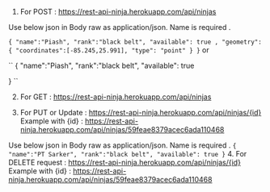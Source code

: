 1. For POST : https://rest-api-ninja.herokuapp.com/api/ninjas


Use below json in Body raw as application/json. Name is required .

``
{
 "name":"Piash",
 "rank":"black belt",
 "available": true ,
 "geometry": { "coordinates":[-85.245,25.991], "type": "point"
 }
}
``
or
<br/> 

``
{
	"name":"Piash",
	"rank":"black belt",
	"available": true

}
``

2. For GET : https://rest-api-ninja.herokuapp.com/api/ninjas

3. For PUT or Update :
https://rest-api-ninja.herokuapp.com/api/ninjas/{id}  
Example with {id} :
https://rest-api-ninja.herokuapp.com/api/ninjas/59feae8379acec6ada110468

Use below json in Body raw as application/json. Name is required .
``
{
	"name":"PT Sarker",
	"rank":"black belt",
	"available": true
}
``
4. For DELETE request :
https://rest-api-ninja.herokuapp.com/api/ninjas/{id}  
Example with {id} :
https://rest-api-ninja.herokuapp.com/api/ninjas/59feae8379acec6ada110468
